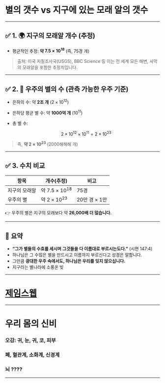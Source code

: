 # 별의 갯수 vs 지구에 있는 모래 알의 갯수

---

## ✅ 1. 🌍 지구의 모래알 개수 (추정)

* 평균적인 추정:
  **약 $7.5 \times 10^{18}$** (즉, 75경 개)

> 출처: 미국 지질조사국(USGS), BBC Science 등
> 이는 전 세계 모든 해변, 사막의 모래알을 포함한 추정치입니다.

---

## ✅ 2. 🌌 우주의 별의 수 (관측 가능한 우주 기준)

* 은하의 수: 약 **2조 개** ($2 \times 10^{12}$)
* 은하당 평균 별 수: 약 **1000억 개** ($10^{11}$)
* 총 별 수:

  $$
  2 \times 10^{12} \times 10^{11} = 2 \times 10^{23}
  $$

> 즉, **약 $2 \times 10^{23}$** (2000해해해 개)

---

## ✅ 3. 수치 비교

| 항목      | 개수(추정)                 | 비고         |
| ------- | ---------------------- | ---------- |
| 지구의 모래알 | 약 $7.5 \times 10^{18}$ | 75경        |
| 우주의 별   | 약 $2 \times 10^{23}$   | 20만 경 × 1만 |

👉 우주의 별은 지구의 모래보다 약 **26,000배 더 많습니다.**

---

## 🔔 요약
- **“그가 별들의 수효를 세시며 그것들을 다 이름대로 부르시는도다.”** (시편 147:4)
- 하나님은 그 수많은 별을 만드시고 이름까지 부르신다고 성경은 말합니다.
- 그만큼 **광대한 우주 속에서도, 하나님은 우리를 잊지 않으십니다.**
- 지구라는 별나라에 소풍온 빚

---
# [제임스웹](https://github.com/jcshim/speciallecture/blob/main/05_%EC%A0%9C%EC%9E%84%EC%8A%A4%EC%9B%B9.md) 
---

# 우리 몸의 신비

### 오감: 귀, 눈, 귀, 코, 피부
### 폐, 혈관계, 소화계, 신경계
### 뇌 ????
---
